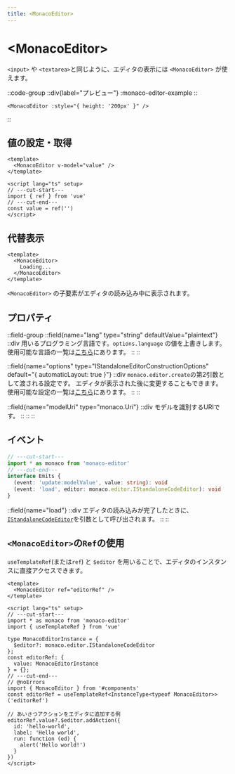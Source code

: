 ```yaml
---
title: <MonacoEditor>
---
```


# &lt;MonacoEditor&gt;
`<input>` や `<textarea>`と同じように、エディタの表示には `<MonacoEditor>` が使えます。

::code-group
  ::div{label="プレビュー"}
  :monaco-editor-example
  ::
  ```vue [コード]
  <MonacoEditor :style="{ height: '200px' }" />
  ```
::

## 値の設定・取得
```vue twoslash
<template>
  <MonacoEditor v-model="value" />
</template>

<script lang="ts" setup>
// ---cut-start---
import { ref } from 'vue'
// ---cut-end---
const value = ref('')
</script>
```

## 代替表示
```vue
<template>
  <MonacoEditor>
    Loading...
  </MonacoEditor>
</template>
```
`<MonacoEditor>` の子要素がエディタの読み込み中に表示されます。

## プロパティ


::field-group
  ::field{name="lang" type="string" defaultValue="plaintext"}
  ::div
  用いるプログラミング言語です。`options.language` の値を上書きします。\
  使用可能な言語の一覧は[こちら](https://github.com/microsoft/monaco-editor/tree/main/src/basic-languages)にあります。
  ::
  ::

  ::field{name="options" type="IStandaloneEditorConstructionOptions" default="{ automaticLayout: true }"}
  ::div
  `monaco.editor.create`の第2引数として渡される設定です。
  エディタが表示された後に変更することもできます。\
  使用可能な設定の一覧は[こちら](https://microsoft.github.io/monaco-editor/docs.html#interfaces/editor.IStandaloneEditorConstructionOptions.html)にあります。
  ::
  ::

  ::field{name="modelUri" type="monaco.Uri"}
  ::div
  モデルを識別するURIです。
  ::
  ::
::

## イベント
```ts twoslash
// ---cut-start---
import * as monaco from 'monaco-editor'
// ---cut-end---
interface Emits {
  (event: 'update:modelValue', value: string): void
  (event: 'load', editor: monaco.editor.IStandaloneCodeEditor): void
}
```

::field{name="load"}
  ::div
  エディタの読み込みが完了したときに、[`IStandaloneCodeEditor`](https://microsoft.github.io/monaco-editor/api/interfaces/monaco.editor.IStandaloneCodeEditor.html)を引数として呼び出されます。
  ::
::

## `<MonacoEditor>`の`Ref`の使用
`useTemplateRef`(または`ref`) と `$editor` を用いることで、エディタのインスタンスに直接アクセスできます。
```vue twoslash
<template>
  <MonacoEditor ref="editorRef" />
</template>

<script lang="ts" setup>
// ---cut-start---
import * as monaco from 'monaco-editor'
import { useTemplateRef } from 'vue'

type MonacoEditorInstance = {
  $editor?: monaco.editor.IStandaloneCodeEditor
};
const editorRef: {
  value: MonacoEditorInstance
} = {};
// ---cut-end---
// @noErrors
import { MonacoEditor } from '#components'
const editorRef = useTemplateRef<InstanceType<typeof MonacoEditor>>('editorRef')

// あいさつアクションをエディタに追加する例
editorRef.value?.$editor.addAction({
  id: 'hello-world',
  label: 'Hello world',
  run: function (ed) {
    alert('Hello world!')
  }
})
</script>
```
